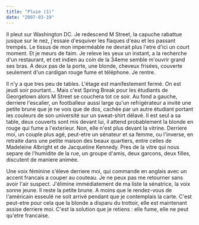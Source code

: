 ```yaml
---
title: "Pluie (1)"
date: "2007-03-19"
---
```


Il pleut sur Washington DC. Je redescend M Street, la capuche rabattue jusque sur le nez, j'essaie d'esquiver les flaques d'eau et les passant trempés. Le tissus de mon imperméable ne devrait plus l'etre d'ici un court moment. Et je meurs de faim. Je releve les yeux un instant, a la recherche d'un restaurant, et cet indien au coin de la 34eme semble m'ouvrir grand ses bras. A deux pas de la porte, une blonde, cheveux frisées, couverte seulement d'un cardigan rouge fume et téléphone. Je rentre.

Il n'y a que tres peu de tables. L'étage est manifestement fermé. On est jeudi soir pourtant... Mais c'est Spring Break pour les étudiants de Georgetown alors M Street se couchera tot ce soir. Au fond a gauche, derriere l'escalier, un footballeur aussi large qu'un refrigérateur a invité une petite brune que je ne vois que de dos, cachée par un autre étudiant portant les couleurs de son université sur un sweat-shirt délavé. Il est seul a sa table, deux couverts sont mis devant lui, il attend probablement la blonde en rouge qui fume a l'exterieur. Non, elle n'est plus devant la vitrine. Derriere moi, un couple plus agé, peut-etre un sénateur et sa femme, ou l'inverse, en retraite dans une petite maison des beaux quartiers, entre celles de Madeleine Albright et de Jacqueline Kennedy. Pres de la vitre qui nous separe de l'humidite de la rue, un groupe d'amis, deux garcons, deux filles, discutent de maniere animée.

Une voix féminine s'éleve derriere moi, qui commande en anglais avec un accent francais a couper au couteau. Je ne peux pas me retourner sans avoir l'air suspect. J'élimine immédiatement de ma liste la sénatrice, la voix sonne jeune. Il reste la petite brune. A moins que le rendez-vous de l'américain esseulé ne soit arrivé pendant que je contemplais la carte. C'est peut-etre pour cela que la blonde a disparu du trottoir, elle est maintenant assise derriere moi. C'est la solution que je retiens : elle fume, elle ne peut qu'etre francaise.
